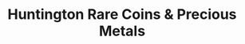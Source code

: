 ---
title: "Huntington Rare Coins & Precious Metals"
url: /pasadena/huntington-rare-coins-und-precious-metals/
shop: Schmuck
---